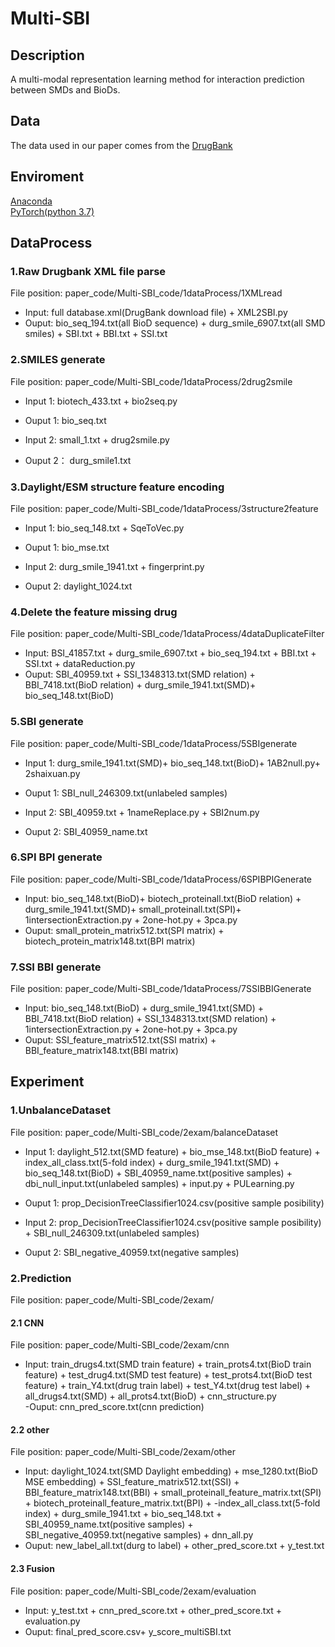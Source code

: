 # Multi-SBI
## Description
A multi-modal representation learning method for interaction prediction between SMDs and BioDs. 
## Data
The data used in our paper comes from the [DrugBank](https://go.drugbank.com/releases/latest)
## Enviroment
[Anaconda](https://www.anaconda.com)  
[PyTorch(python 3.7)](https://pytorch.org)

## DataProcess
### 1.Raw Drugbank XML file parse
File position: paper_code/Multi-SBI_code/1dataProcess/1XMLread  

- Input: full database.xml(DrugBank download file) + XML2SBI.py  
- Ouput: bio_seq_194.txt(all BioD sequence) + durg_smile_6907.txt(all SMD smiles) + SBI.txt + BBI.txt + SSI.txt

### 2.SMILES generate
File position: paper_code/Multi-SBI_code/1dataProcess/2drug2smile  

- Input 1: biotech_433.txt + bio2seq.py  
- Ouput 1: bio_seq.txt  
  
- Input 2: small_1.txt + drug2smile.py  
- Ouput 2： durg_smile1.txt

### 3.Daylight/ESM structure feature encoding
File position: paper_code/Multi-SBI_code/1dataProcess/3structure2feature  

- Input 1: bio_seq_148.txt + SqeToVec.py  
- Ouput 1: bio_mse.txt  

- Input 2: durg_smile_1941.txt + fingerprint.py  
- Ouput 2: daylight_1024.txt

### 4.Delete the feature missing drug
File position: paper_code/Multi-SBI_code/1dataProcess/4dataDuplicateFilter  

- Input: BSI_41857.txt + durg_smile_6907.txt + bio_seq_194.txt + BBI.txt + SSI.txt + dataReduction.py  
- Ouput: SBI_40959.txt + SSI_1348313.txt(SMD relation) + BBI_7418.txt(BioD relation) + durg_smile_1941.txt(SMD)+ bio_seq_148.txt(BioD)

### 5.SBI generate
File position: paper_code/Multi-SBI_code/1dataProcess/5SBIgenerate  

- Input 1: durg_smile_1941.txt(SMD)+ bio_seq_148.txt(BioD)+ 1AB2null.py+ 2shaixuan.py  
- Ouput 1: SBI_null_246309.txt(unlabeled samples)  

- Input 2: SBI_40959.txt + 1nameReplace.py + SBI2num.py  
- Ouput 2: SBI_40959_name.txt

### 6.SPI BPI generate
File position: paper_code/Multi-SBI_code/1dataProcess/6SPIBPIGenerate  

- Input: bio_seq_148.txt(BioD)+ biotech_proteinall.txt(BioD relation) + durg_smile_1941.txt(SMD)+ small_proteinall.txt(SPI)+ 1intersectionExtraction.py + 2one-hot.py + 3pca.py   
- Ouput: small_protein_matrix512.txt(SPI matrix) + biotech_protein_matrix148.txt(BPI matrix)

### 7.SSI BBI generate
File position: paper_code/Multi-SBI_code/1dataProcess/7SSIBBIGenerate  

- Input: bio_seq_148.txt(BioD) + durg_smile_1941.txt(SMD) + BBI_7418.txt(BioD relation) + SSI_1348313.txt(SMD relation) + 1intersectionExtraction.py + 2one-hot.py + 3pca.py  
- Ouput: SSI_feature_matrix512.txt(SSI matrix) + BBI_feature_matrix148.txt(BBI matrix)

## Experiment
### 1.UnbalanceDataset
File position: paper_code/Multi-SBI_code/2exam/balanceDataset  

- Input 1: daylight_512.txt(SMD feature) + bio_mse_148.txt(BioD feature) + index_all_class.txt(5-fold index) + durg_smile_1941.txt(SMD) + bio_seq_148.txt(BioD) + SBI_40959_name.txt(positive samples) + dbi_null_input.txt(unlabeled samples) + input.py + PULearning.py  
- Ouput 1: prop_DecisionTreeClassifier1024.csv(positive sample posibility) 

- Input 2: prop_DecisionTreeClassifier1024.csv(positive sample posibility) + SBI_null_246309.txt(unlabeled samples)  
- Ouput 2: SBI_negative_40959.txt(negative samples)

### 2.Prediction
File position: paper_code/Multi-SBI_code/2exam/  

#### 2.1 CNN
File position: paper_code/Multi-SBI_code/2exam/cnn  

- Input: train_drugs4.txt(SMD train feature) + train_prots4.txt(BioD train feature) + test_drug4.txt(SMD test feature) + test_prots4.txt(BioD test feature) + train_Y4.txt(drug train label) + test_Y4.txt(drug test label) + all_drugs4.txt(SMD) + all_prots4.txt(BioD) + cnn_structure.py  
-Ouput: cnn_pred_score.txt(cnn prediction)

#### 2.2 other
File position: paper_code/Multi-SBI_code/2exam/other  

- Input: daylight_1024.txt(SMD Daylight embedding) + mse_1280.txt(BioD MSE embedding) + SSI_feature_matrix512.txt(SSI) + BBI_feature_matrix148.txt(BBI) + small_proteinall_feature_matrix.txt(SPI) + biotech_proteinall_feature_matrix.txt(BPI) + -index_all_class.txt(5-fold index) + durg_smile_1941.txt + bio_seq_148.txt + SBI_40959_name.txt(positive samples) + SBI_negative_40959.txt(negative samples) + dnn_all.py  
- Ouput: new_label_all.txt(durg to label) + other_pred_score.txt + y_test.txt

#### 2.3 Fusion
File position: paper_code/Multi-SBI_code/2exam/evaluation  

- Input: y_test.txt + cnn_pred_score.txt + other_pred_score.txt + evaluation.py  
- Ouput: final_pred_score.csv+ y_score_multiSBI.txt
